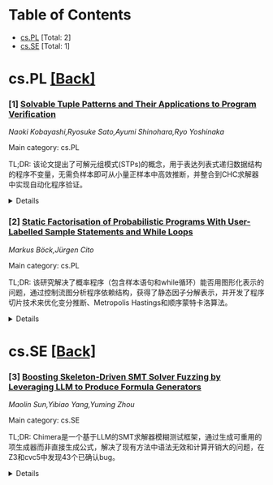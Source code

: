<div id=toc></div>

# Table of Contents

- [cs.PL](#cs.PL) [Total: 2]
- [cs.SE](#cs.SE) [Total: 1]


<div id='cs.PL'></div>

# cs.PL [[Back]](#toc)

### [1] [Solvable Tuple Patterns and Their Applications to Program Verification](https://arxiv.org/abs/2508.20365)
*Naoki Kobayashi,Ryosuke Sato,Ayumi Shinohara,Ryo Yoshinaka*

Main category: cs.PL

TL;DR: 该论文提出了可解元组模式(STPs)的概念，用于表达列表式递归数据结构的程序不变量，无需负样本即可从小量正样本中高效推断，并整合到CHC求解器中实现自动化程序验证。


<details>
  <summary>Details</summary>
Motivation: 尽管程序验证技术有所进展，但完全自动化验证操作递归数据结构的程序仍具挑战性，需要新的方法来高效推断数据结构不变量。

Method: 引入可解元组模式(STPs)表达列表式递归数据结构的不变量关系，开发STP推断算法仅需少量正样本，利用支持序列理论的SMT求解器验证推断的STP是否为归纳不变量，并将STP推断整合到支持列表式数据结构的CHC求解器中。

Result: 整合STP推断的CHC求解器在CHC-COMP 2025的ADT-LIN类别中以显著优势获胜，证明了该方法的有效性。

Conclusion: STPs为递归数据结构的自动化程序验证提供了高效解决方案，仅需正样本即可推断不变量，显著提升了CHC求解器在相关领域的性能表现。

Abstract: Despite the recent progress of automated program verification techniques,
fully automated verification of programs manipulating recursive data structures
remains a challenge. We introduce the notion of solvable tuple patterns (STPs)
to express invariants between list-like recursive data structures. A
distinguishing feature of STPs is that they can be efficiently inferred from
only a small number of positive samples; no negative samples are required. An
SMT solver that supports the sequence theory can be used to check that an
inferred STP is indeed an inductive invariant. After presenting basic
properties of STPs and an STP inference algorithm, we show how to incorporate
the STP inference into a CHC (Constrained Horn Clauses) solver supporting
list-like data structures, which serves as a uniform backend for automated
program verification tools. A CHC solver incorporating the STP inference has
won the ADT-LIN category of CHC-COMP 2025 by a big margin.

</details>


### [2] [Static Factorisation of Probabilistic Programs With User-Labelled Sample Statements and While Loops](https://arxiv.org/abs/2508.20922)
*Markus Böck,Jürgen Cito*

Main category: cs.PL

TL;DR: 该研究解决了概率程序（包含样本语句和while循环）能否用图形化表示的问题，通过控制流图分析程序依赖结构，获得了静态因子分解表示，并开发了程序切片技术来优化变分推断、Metropolis Hastings和顺序蒙特卡洛算法。


<details>
  <summary>Details</summary>
Motivation: 虽然贝叶斯网络可以表示为概率程序，但反向转换（特别是包含样本语句和循环的程序）的图形化表示仍是一个开放问题，需要为现代概率编程语言提供理论基础和优化技术。

Method: 扩展操作语义支持语言特性，通过控制流图进行静态分析近似随机变量依赖结构，获得程序密度的静态因子分解，并开发程序切片技术。

Result: 获得了适用于无界随机变量程序的新图形表示，程序切片技术能正确减少变分推断梯度估计方差，加速Metropolis Hastings和顺序蒙特卡洛算法，实证表现优于现有技术。

Conclusion: 该工作为包含循环和动态标签的概率程序提供了首个图形化表示框架，开发的优化技术在理论和实证上都证明有效，为概率编程语言的理论基础和性能优化做出了贡献。

Abstract: It is commonly known that any Bayesian network can be implemented as a
probabilistic program, but the reverse direction is not so clear. In this work,
we address the open question to what extent a probabilistic program with
user-labelled sample statements and while loops - features found in languages
like Gen, Turing, and Pyro - can be represented graphically. To this end, we
extend existing operational semantics to support these language features. By
translating a program to its control-flow graph, we define a sound static
analysis that approximates the dependency structure of the random variables in
the program. As a result, we obtain a static factorisation of the implicitly
defined program density, which is equivalent to the known Bayesian network
factorisation for programs without loops and constant labels, but constitutes a
novel graphical representation for programs that define an unbounded number of
random variables via loops or dynamic labels. We further develop a sound
program slicing technique to leverage this structure to statically enable three
well-known optimisations for the considered program class: we reduce the
variance of gradient estimates in variational inference and we speed up both
single-site Metropolis Hastings and sequential Monte Carlo. These optimisations
are proven correct and empirically shown to match or outperform existing
techniques.

</details>


<div id='cs.SE'></div>

# cs.SE [[Back]](#toc)

### [3] [Boosting Skeleton-Driven SMT Solver Fuzzing by Leveraging LLM to Produce Formula Generators](https://arxiv.org/abs/2508.20340)
*Maolin Sun,Yibiao Yang,Yuming Zhou*

Main category: cs.SE

TL;DR: Chimera是一个基于LLM的SMT求解器模糊测试框架，通过生成可重用的项生成器而非直接生成公式，解决了现有方法中语法无效和计算开销大的问题，在Z3和cvc5中发现43个已确认bug。


<details>
  <summary>Details</summary>
Motivation: SMT求解器在现代系统和编程语言研究中至关重要，但其正确性测试面临挑战。现有测试技术难以跟上求解器的快速演进，而基于LLM的方法存在语法无效率高和计算开销大的问题。

Method: Chimera使用LLM从文档中自动提取SMT理论的上下文无关文法，并合成可组合的布尔项生成器。在模糊测试时，用LLM合成的生成器产生的项填充现有公式的结构骨架，确保语法有效性同时促进语义多样性。

Result: 在Z3和cvc5两个主流SMT求解器上评估，Chimera发现了43个已确认的bug，其中40个已被开发者修复。

Conclusion: Chimera通过一次性LLM交互投资显著降低了运行时成本，有效解决了SMT求解器测试中的语法有效性和计算效率问题，证明了其在发现实际bug方面的有效性。

Abstract: Satisfiability Modulo Theory (SMT) solvers are foundational to modern systems
and programming languages research, providing the foundation for tasks like
symbolic execution and automated verification. Because these solvers sit on the
critical path, their correctness is essential, and high-quality test formulas
are key to uncovering bugs. However, while prior testing techniques performed
well on earlier solver versions, they struggle to keep pace with rapidly
evolving features. Recent approaches based on Large Language Models (LLMs) show
promise in exploring advanced solver capabilities, but two obstacles remain:
nearly half of the generated formulas are syntactically invalid, and iterative
interactions with the LLMs introduce substantial computational overhead. In
this study, we present Chimera, a novel LLM-assisted fuzzing framework that
addresses both issues by shifting from direct formula generation to the
synthesis of reusable term (i.e., logical expression) generators. Particularly,
Chimera uses LLMs to (1) automatically extract context-free grammars (CFGs) for
SMT theories, including solver-specific extensions, from documentation, and (2)
synthesize composable Boolean term generators that adhere to these grammars.
During fuzzing, Chimera populates structural skeletons derived from existing
formulas with the terms iteratively produced by the LLM-synthesized generators.
This design ensures syntactic validity while promoting semantic diversity.
Notably, Chimera requires only one-time LLM interaction investment,
dramatically reducing runtime cost. We evaluated Chimera on two leading SMT
solvers: Z3 and cvc5. Our experiments show that Chimera has identified 43
confirmed bugs, 40 of which have already been fixed by developers.

</details>
